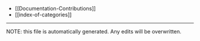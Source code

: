 * [[Documentation-Contributions]]
* [[index-of-categories]]


*****
NOTE: this file is automatically generated. Any edits will be overwritten.
